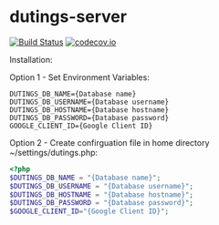 # dutings-server
[![Build Status](https://travis-ci.org/amorr037/dutings-server.svg?branch=master)](https://travis-ci.org/amorr037/dutings-server)
[![codecov.io](https://codecov.io/github/amorr037/dutings-server/coverage.svg?branch=master)](https://codecov.io/github/amorr037/dutings-server?branch=master)

Installation:

Option 1 - Set Environment Variables:
```
DUTINGS_DB_NAME={Database name}
DUTINGS_DB_USERNAME={Database username}
DUTINGS_DB_HOSTNAME={Database hostname}
DUTINGS_DB_PASSWORD={Database password}
GOOGLE_CLIENT_ID={Google Client ID}
```

Option 2 - Create confirguation file in home directory ~/settings/dutings.php:
```php
<?php
$DUTINGS_DB_NAME = "{Database name}";
$DUTINGS_DB_USERNAME = "{Database username}";
$DUTINGS_DB_HOSTNAME = "{Database hostname}";
$DUTINGS_DB_PASSWORD = "{Database password}";
$GOOGLE_CLIENT_ID="{Google Client ID}";
```